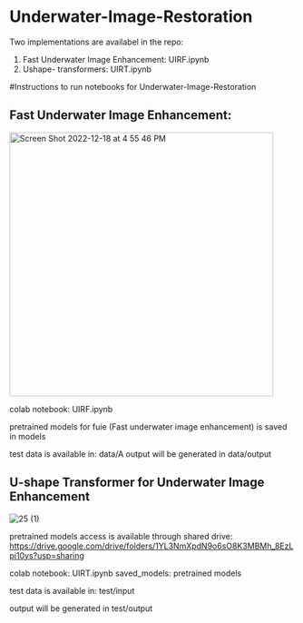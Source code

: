 # Underwater-Image-Restoration


 
 Two implementations are availabel in the repo:
 
1) Fast Underwater Image Enhancement: UIRF.ipynb
2) Ushape- transformers: UIRT.ipynb

#Instructions to run notebooks for Underwater-Image-Restoration

Fast Underwater Image Enhancement:
----------------------------------

<img width="465" alt="Screen Shot 2022-12-18 at 4 55 46 PM" src="https://user-images.githubusercontent.com/45771719/208321598-ce275bc7-eed0-4721-9817-e15bf2f01814.png">


colab notebook: UIRF.ipynb

pretrained models for fuie (Fast underwater image enhancement) is saved in models 

test data is available in:  data/A
output will be generated in data/output 

U-shape Transformer for Underwater Image Enhancement 
----------------------------------------------------
![25 (1)](https://user-images.githubusercontent.com/45771719/208321849-a11afc98-0840-4e13-9e07-a425a3f34542.jpg)


pretrained models access is available through shared drive: 
https://drive.google.com/drive/folders/1YL3NmXpdN9o6sO8K3MBMh_8EzLpi10ys?usp=sharing

colab notebook: UIRT.ipynb
saved_models: pretrained models 

test data is available in: test/input

output will be generated in test/output 





